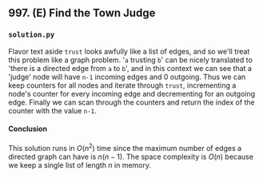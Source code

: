 ## 997. (E) Find the Town Judge

### `solution.py`
Flavor text aside `trust` looks awfully like a list of edges, and so we'll treat this problem like a graph problem. '`a` trusting `b`' can be nicely translated to 'there is a directed edge from `a` to `b`', and in this context we can see that a 'judge' node will have `n-1` incoming edges and 0 outgoing. Thus we can keep counters for all nodes and iterate through `trust`, incrementing a node's counter for every incoming edge and decrementing for an outgoing edge. Finally we can scan through the counters and return the index of the counter with the value `n-1`.  

#### Conclusion
This solution runs in $O(n^2)$ time since the maximum number of edges a directed graph can have is $n(n-1)$. The space complexity is $O(n)$ because we keep a single list of length $n$ in memory.  
  

